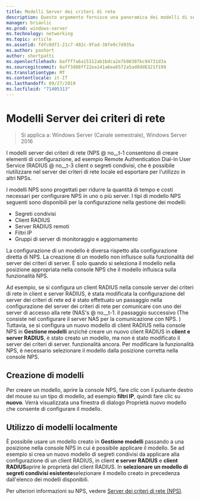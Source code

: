 ```yaml
---
title: Modelli Server dei criteri di rete
description: Questo argomento fornisce una panoramica dei modelli di server dei criteri di rete in Windows Server 2016.
manager: brianlic
ms.prod: windows-server
ms.technology: networking
ms.topic: article
ms.assetid: fdfc0df1-21c7-492c-9fad-38fe9c7d935a
ms.author: pashort
author: shortpatti
ms.openlocfilehash: bafff7a6a15312ab1bdca2e7b98307bc94731d3a
ms.sourcegitcommit: 6aff3d88ff22ea141a6ea6572a5ad8dd6321f199
ms.translationtype: MT
ms.contentlocale: it-IT
ms.lasthandoff: 09/27/2019
ms.locfileid: "71405313"
---
```

# <a name="nps-templates"></a>Modelli Server dei criteri di rete

>Si applica a: Windows Server (Canale semestrale), Windows Server 2016

I modelli server dei criteri di rete \(NPS @ no__t-1 consentono di creare elementi di configurazione, ad esempio Remote Authentication Dial-In User Service \(RADIUS @ no__t-3 client o segreti condivisi, che è possibile riutilizzare nel server dei criteri di rete locale ed esportare per l'utilizzo in altri NPSs.

I modelli NPS sono progettati per ridurre la quantità di tempo e costi necessari per configurare NPS in uno o più server. I tipi di modello NPS seguenti sono disponibili per la configurazione nella gestione dei modelli:

- Segreti condivisi
- Client RADIUS
- Server RADIUS remoti
- Filtri IP
- Gruppi di server di monitoraggio e aggiornamento

La configurazione di un modello è diversa rispetto alla configurazione diretta di NPS. La creazione di un modello non influisce sulla funzionalità del server dei criteri di server. È solo quando si seleziona il modello nella posizione appropriata nella console NPS che il modello influisca sulla funzionalità NPS. 

Ad esempio, se si configura un client RADIUS nella console server dei criteri di rete in client e server RADIUS, è stata modificata la configurazione del server dei criteri di rete ed è stato effettuato un passaggio nella configurazione del server dei criteri di rete per comunicare con uno dei server di accesso alla rete \(NAS's @ no__t-1. il passaggio successivo \(The consiste nel configurare il server NAS per la comunicazione con NPS. \) Tuttavia, se si configura un nuovo modello di client RADIUS nella console NPS in **Gestione modelli** anziché creare un nuovo client RADIUS in **client e server RADIUS**, è stato creato un modello, ma non è stato modificato il server dei criteri di server. funzionalità ancora. Per modificare la funzionalità NPS, è necessario selezionare il modello dalla posizione corretta nella console NPS.

## <a name="creating-templates"></a>Creazione di modelli

Per creare un modello, aprire la console NPS, fare clic con il pulsante destro del mouse su un tipo di modello, ad esempio **filtri IP**, quindi fare clic su **nuovo**. Verrà visualizzata una finestra di dialogo Proprietà nuovo modello che consente di configurare il modello.

## <a name="using-templates-locally"></a>Utilizzo di modelli localmente

È possibile usare un modello creato in **Gestione modelli** passando a una posizione nella console NPS in cui è possibile applicare il modello. Se ad esempio si crea un nuovo modello di segreti condivisi da applicare alla configurazione di un client RADIUS, in client **e server RADIUS** e **client RADIUS**aprire le proprietà del client RADIUS. In **selezionare un modello di segreti condivisi esistente**selezionare il modello creato in precedenza dall'elenco dei modelli disponibili.

Per ulteriori informazioni su NPS, vedere [Server dei criteri di rete (NPS)](nps-top.md).
